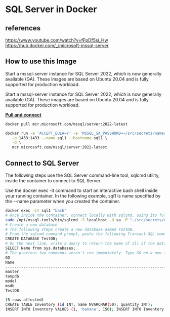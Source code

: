 # SQL Server in Docker

## references

<https://www.youtube.com/watch?v=fFpDf5si_Hw>
<https://hub.docker.com/_/microsoft-mssql-server>

## How to use this Image

Start a mssql-server instance for SQL Server 2022, which is now generally available (GA). These images are based on Ubuntu 20.04 and is fully supported for production workload.

Start a mssql-server instance for SQL Server 2022, which is now generally available (GA). These images are based on Ubuntu 20.04 and is fully supported for production workload.

**[Pull and connect](https://learn.microsoft.com/en-us/sql/linux/quickstart-install-connect-docker?view=sql-server-ver16&preserve-view=true&tabs=cli&pivots=cs1-bash)**

```bash
docker pull mcr.microsoft.com/mssql/server:2022-latest

docker run -e 'ACCEPT_EULA=Y' -e 'MSSQL_SA_PASSWORD=~/src/secrets/namespaces/default/credentials.yaml' \
   -p 1433:1433 --name sql1 --hostname sql1 \
   -d \
   mcr.microsoft.com/mssql/server:2022-latest
```

## Connect to SQL Server

The following steps use the SQL Server command-line tool, sqlcmd utility, inside the container to connect to SQL Server.

Use the docker exec -it command to start an interactive bash shell inside your running container. In the following example, sql1 is name specified by the --name parameter when you created the container.

```Bash
docker exec -it sql1 "bash"
# Once inside the container, connect locally with sqlcmd, using its full path.
sudo /opt/mssql-tools/bin/sqlcmd -S localhost -U sa -P "~/src/secrets/namespaces/default/credentials.yaml"
# Create a new database
# The following steps create a new database named TestDB.
# From the sqlcmd command prompt, paste the following Transact-SQL command to create a test database:
CREATE DATABASE TestDB;
# On the next line, write a query to return the name of all of the databases on your server:
SELECT Name from sys.databases;
# The previous two commands weren't run immediately. Type GO on a new line to run the previous commands:
GO
Name                                                                                                                            
--------------------------------------------------------------------------------------------------------------------------------
master                                                                                                                          
tempdb                                                                                                                          
model                                                                                                                           
msdb                                                                                                                            
TestDB                                                                                                                          

(5 rows affected)
CREATE TABLE Inventory (id INT, name NVARCHAR(50), quantity INT);
INSERT INTO Inventory VALUES (1, 'banana', 150); INSERT INTO Inventory VALUES (2, 'orange', 154);
```

<!-- https://learn.microsoft.com/en-us/sql/linux/quickstart-install-connect-docker?view=sql-server-ver16&preserve-view=true&tabs=cli&pivots=cs1-bash -->